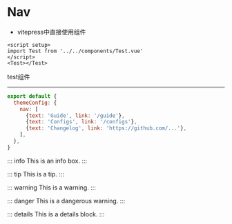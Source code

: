 # Nav
- vitepress中直接使用组件
```vue
<script setup>
import Test from '../../components/Test.vue'
</script>
<Test></Test>
```

<script setup>
import Test from '../../components/Test.vue'
</script>

test组件
<Test></Test>

------

```js
export default {
  themeConfig: {
    nav: [
      {text: 'Guide', link: '/guide'},
      {text: 'Configs', link: '/configs'},
      {text: 'Changelog', link: 'https://github.com/...'},
    ],
  },
}
```

::: info
This is an info box.
:::

::: tip
This is a tip.
:::

::: warning
This is a warning.
:::

::: danger
This is a dangerous warning.
:::

::: details
This is a details block.
:::
